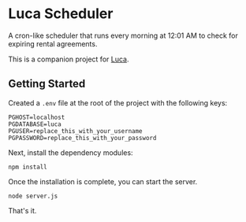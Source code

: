 # Luca Scheduler

A cron-like scheduler that runs every morning at 12:01 AM to check for expiring rental agreements.

This is a companion project for [Luca](https://github.com/danielsprohar/Luca).

## Getting Started

Created a `.env` file at the root of the project with the following keys:

```
PGHOST=localhost
PGDATABASE=luca
PGUSER=replace_this_with_your_username
PGPASSWORD=replace_this_with_your_password
```

Next, install the dependency modules:

```
npm install
```

Once the installation is complete, you can start the server.

```
node server.js
```

That's it.